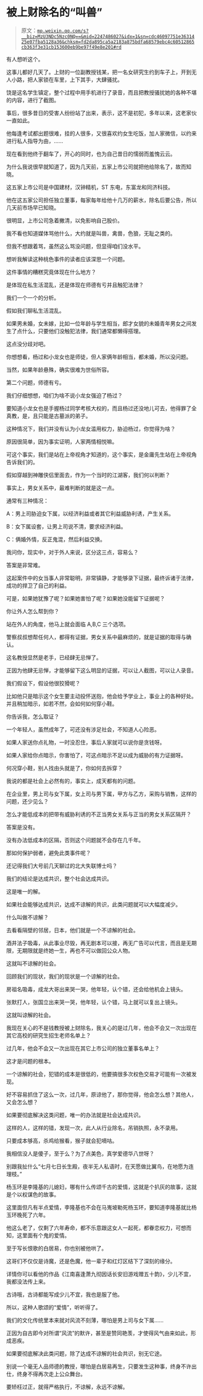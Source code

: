 # 被上财除名的“叫兽”

> 原文：[`mp.weixin.qq.com/s?__biz=MzU3NDc5Nzc0NQ==&mid=2247486027&idx=1&sn=cdc46097751e3631425e07fba5128a36&chksm=fd2da895ca5a2183a875bdfa68579ebc4c60512865cb363f3e31cb153600eb9be97f49e8e201#rd`](http://mp.weixin.qq.com/s?__biz=MzU3NDc5Nzc0NQ==&mid=2247486027&idx=1&sn=cdc46097751e3631425e07fba5128a36&chksm=fd2da895ca5a2183a875bdfa68579ebc4c60512865cb363f3e31cb153600eb9be97f49e8e201#rd)

有人想听这个。

这事儿都好几天了。上财的一位副教授钱某，把一名女研究生约到车子上，开到无人小路，把人家锁在车里，上下其手，大肆骚扰。

饶是这名学生镇定，整个过程中用手机进行了录音，而且把教授骚扰她的各种不堪的内容，进行了截图。

事后，很多昔日的受害人纷纷站了出来，表示，这不是初犯，多年以来，这老家伙一直如此。

他每逢考试都出题很难，挂的人很多，又很喜欢约女生吃饭，加人家微信，以约来进行私人指导为由，......

现在看到他终于翻车了，开心的同时，也为自己昔日的懦弱而羞愧云云。

为什么我说很早就知道了，因为几天前，五家上市公司就把他给除名了，故而知晓。

这五家上市公司是中国建材，汉钟精机，ST 东电，东富龙和同济科技。

他在这五家公司担任独立董事，每家每年给他十几万的薪水，除名后要公告，所以几天前市场早已知晓。

很明显，上市公司急着撇清，以免影响自己股价。

我不看也知道媒体骂他什么，大约就是叫兽，禽兽，色狼，无耻之类的。

但我不想跟着骂，虽然这么骂没问题，但显得咱们没水平。

想听我解读这种桃色事件的读者应该深思一个问题。

这件事情的糟糕究竟体现在什么地方？

是体现在私生活混乱，还是体现在师德有亏并且触犯法律？

我们一个一个的分析。

假如我们聊私生活混乱。

如果男未婚，女未嫁，比如一位年龄与学生相当，郎才女貌的未婚青年男女之间发生了点什么，只要他们没触犯法律，我们通常都懒得搭理。

这点没分歧对吧。

你想想看，杨过和小龙女也是师徒，但人家俩年龄相当，都未婚，所以没问题。

当然，如果年龄悬殊，确实很难为世俗所容。

第二个问题，师德有亏。

我们仔细想想，咱们为啥不说小龙女强迫了杨过？

要知道小龙女也是手握杨过同学考核大权的，而且杨过还没地儿可去，他得罪了全真教，是，且只能是古墓派的弟子。

这种情况下，我们并没有认为小龙女滥用权力，胁迫杨过，你觉得为啥？

原因很简单，因为事实证明，人家两情相悦嘛。

可这个事实，我们是站在上帝视角才知道的，这个事实，是金庸先生站在上帝视角告诉我们的。

假如穿越到神雕侠侣里面去，作为一个当时的江湖客，我们何以判断？

事实上，男女关系中，最难判断的就是这一点。

通常有三种情况：

A：男上司胁迫女下属，以经济利益或者其它利益威胁利诱，产生关系。

B：女下属设套，让男上司说不清，要求经济利益。

C：俩婚外情，反正鬼混，然后利益交换。

我问你，现实中，对于外人来说，区分这三点，容易么？

答案是非常难。

这起案件中的女当事人非常聪明，非常镇静，才能够录下证据，最终诉诸于法律，成功的捍卫了自己的利益。

可是，如果她犹豫了呢？如果她害怕了呢？如果她没能留下证据呢？

你让外人怎么帮到你？

站在外人的角度，他马上就会面临 A,B,C 三个选项。

警察叔叔想帮任何人，都得有证据，男女关系中最麻烦的，就是证据的取得与确认。

这名教授显然是老手，已经肆无忌惮了。

正因为他肆无忌惮，才能够留下这么明显的证据，可以让人截图，可以让人录音。

我们假设下，假设他很狡猾呢？

比如他只是暗示这个女生要主动投怀送抱，他会给予学业上，事业上的各种好处。并且稍加暗示，如若不然，会如何如何穿小鞋。

你告诉我，怎么取证？

一个年轻人，虽然成年了，可还没有涉足社会，不知道人心险恶。

如果人家送你点礼物，一时没忍住，事后人家就可以说你是贪钱呀。

如果人家给你点暗示，你害怕了，可这点暗示不足以成为威胁的有力证据呀。

何况穿小鞋，别人找由头就是了，你如何去拆穿？

我说的都是社会上必然有的，事实上，成天都有的问题。

在企业里，男上司与女下属，女上司与男下属，甲方与乙方，采购与销售，这样的问题，还少见么？

怎么才能低成本的把带有威胁利诱的不正当男女关系与正当的男女关系区隔开？

答案是没有。

没有办法低成本的区隔，否则这个问题就不会存在几千年。

那如何保护弱者，避免此类事件呢？

还记得我们大号前几天聊过的北大失联博士吗？

我们的结论是达成共识，整个社会达成共识。

这是唯一的解。

如果社会能够达成共识，达成不谅解的共识，此类问题就可以大幅度减少。

什么叫做不谅解？

去看看隔壁的邻居，日本，他们就是一个不谅解的社会。

酒井法子吸毒，从此事业尽毁，再无剧本可以接，再无广告可以代言，而且是无期限，无期限就是终她一生，再也不可以做回公众人物。

这就叫不谅解的社会。

回顾我们的现状，我们的现状是一个谅解的社会。

房祖名吸毒，成龙大哥出来哭一哭，他年轻，认个错，还会给他机会上镜头。

张默打人，张国立出来哭一哭，他年轻，认个错，马上就可以复出上镜头。

这就叫谅解的社会。

我现在关心的不是钱教授被上财除名，我关心的是过几年，他会不会又一次出现在其它高校的研究生招生老师名单上？

过几年，他会不会又一次出现在其它上市公司的独立董事名单上？

这才是问题的根本。

一个谅解的社会，犯错的成本是很低的，他要搞很多次权色交易才可能有一次被发现。

好不容易抓住了这么一次，过几年，原谅他了，那你觉得，他会怎么想？其他人，又会怎么想？

如果要彻底解决这类问题，唯一的办法就是社会达成共识。

这样的人，这样的错，发现一次，此人从行业除名，吊销执照，永不录用。

只要成本够高，杀鸡给猴看，猴子就会犯嘀咕。

我相信没人是傻子，至于么？为了点美色，真学爱德华八世呀？

别跟我扯什么“七月七日长生殿，夜半无人私语时，在天愿做比翼鸟，在地愿为连理枝。”

杨玉环是李隆基的儿媳妇，哪有什么传颂千古的爱情，这就是个扒灰的故事，这就是个以权谋色的故事。

这里面但凡有半点爱情，李隆基也不会在马嵬坡勒死杨玉环，要知道李隆基就比杨玉环晚死了六年。

他这么老了，仅剩了六年寿命，都不乐意跟这女人一起死，都眷恋权力，可想而知，这里面有个鬼的爱情。

至于写长恨歌的白居易，你也别被他哄了。

这哥们不仅仅是诗魔，还是色魔，他一辈子和红灯区结下了深刻的缘分。

详情你可以看他的作品《江南喜逢萧九彻因话长安旧游戏赠五十韵》，少儿不宜，我都没法传上来。

古诗哦，古诗都能写成少儿不宜，我也是服了他。

所以，这种人歌颂的“爱情”，听听得了。

我们的文化传统里本来就对风流不刻薄，哪怕是男上司与女下属......

正因为自古即今对所谓“风流”的默许，甚至是赞同艳羡，才使得风气由来如此，形成恶疾。

如果要彻底解决此类问题，除了达成不谅解的社会共识，别无它途。

别说一个毫无人品师德的教授，哪怕是白居易再生，只要发生这种事，终身不许出仕，终身不得再次走上公众舞台。

要矫枉过正，就得严格执行，不谅解，永远不谅解。